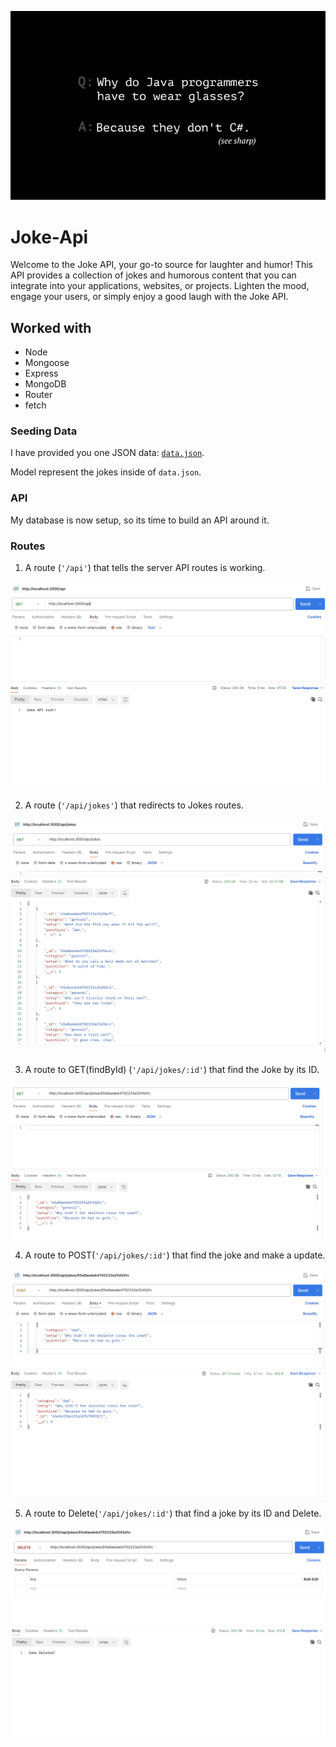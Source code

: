 ![joke](/Postman-SS/joke-see-sharp.jpg)

# Joke-Api
Welcome to the Joke API, your go-to source for laughter and humor! This API provides a collection of jokes and humorous content that you can integrate into your applications, websites, or projects. Lighten the mood, engage your users, or simply enjoy a good laugh with the Joke API.

## Worked with

- Node
- Mongoose
- Express
- MongoDB
- Router
- fetch

### Seeding Data

I have provided you one JSON data: [`data.json`](./seed/data.json).  

Model represent the jokes inside of `data.json`.

### API 

My database is now setup, so its time to build an API around it.


### Routes 

1. A route (`'/api'`) that tells the server API routes is working.

 ![Get-API](/Postman-SS/:api.png)

2. A route (`'/api/jokes'`) that redirects to Jokes routes.

![db.jokes.find](/Postman-SS/Get-Jokes.png)

3. A route to GET(findById) (`'/api/jokes/:id'`) that find the Joke by its ID.

![db.jokes.findById](/Postman-SS/Get-By-Id.png)

4. A route to POST(`'/api/jokes/:id'`) that find the joke and make a update.

![POST-Joke](/Postman-SS/Post.png)

5. A route to Delete(`'/api/jokes/:id'`) that find a joke by its ID and Delete.

![Delete-Joke](/Postman-SS/delete.png)